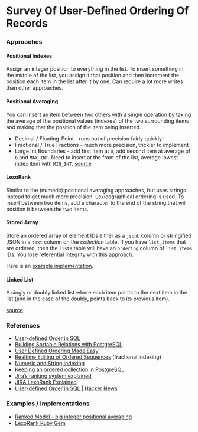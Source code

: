 # Survey Of User-Defined Ordering Of Records

### Approaches

#### Positional Indexes

Assign an integer position to everything in the list. To insert something in
the middle of the list, you assign it that position and then increment the
position each item in the list after it by one. Can require a lot more writes
than other approaches.

#### Positional Averaging

You can insert an item between two others with a single operation by taking the
average of the positional values (indexes) of the two surrounding items and
making that the position of the item being inserted.

- Decimal / Floating-Point - runs out of precision fairly quickly
- Fractional / True Fractions - much more precision, trickier to implement
- Large Int Boundaries - add first item at `0`, add second item at average of
  `0` and `MAX_INT`. Need to insert at the front of the list, average lowest
  index item with `MIN_INT`. [source](https://github.com/brendon/ranked-model/blob/master/lib/ranked-model.rb#L8-L11)

#### LexoRank

Similar to the (numeric) positional averaging approaches, but uses strings
instead to get much more precision. Lexicographical ordering is used. To insert
between two items, add a character to the end of the string that will position
it between the two items.

#### Stored Array

Store an ordered array of element IDs either as a `jsonb` column or stringified
JSON in a `text` column on the _collection_ table. If you have `list_items`
that are ordered, then the `lists` table will have an `ordering` column of
`list_items` IDs. You lose referential integrity with this approach.

Here is an [example
implementation](https://gist.github.com/jbranchaud/a00e0d6d17d562bec3007e3a4bcace94).

#### Linked List

A singly or doubly linked list where each item points to the next item in the list (and in the case of the doubly, points back to its previous item).

[source](https://news.ycombinator.com/item?id=25802129)

### References

- [User-defined Order in SQL](https://begriffs.com/posts/2018-03-20-user-defined-order.html)
- [Building Sortable Relations with PostgreSQL](https://brunoscheufler.com/blog/2022-09-26-building-sortable-relations-with-postgresql)
- [User Defined Ordering Made Easy](https://steve.dignam.xyz/2020/03/31/practical-ordering/)
- [Realtime Editing of Ordered Sequences](https://www.figma.com/blog/realtime-editing-of-ordered-sequences/#fractional-indexing/) (fractional indexing)
- [Numeric and String Indexing](https://stackoverflow.com/questions/9536262/best-representation-of-an-ordered-list-in-a-database/49956113#49956113)
- [Keeping an ordered collection in PostgreSQL](https://medium.com/the-missing-bit/keeping-an-ordered-collection-in-postgresql-9da0348c4bbe)
- [Jira’s ranking system explained](https://tmcalm.nl/blog/lexorank-jira-ranking-system-explained/)
- [JIRA LexoRank Explained](https://www.youtube.com/watch?v=OjQv9xMoFbg)
- [User-defined Order in SQL | Hacker News](https://news.ycombinator.com/item?id=16635440)

### Examples / Implementations

- [Ranked Model - big integer positional averaging](https://github.com/brendon/ranked-model/blob/master/lib/ranked-model/ranker.rb#L174-L181)
- [LexoRank Ruby Gem](https://github.com/richardboehme/lexorank)
